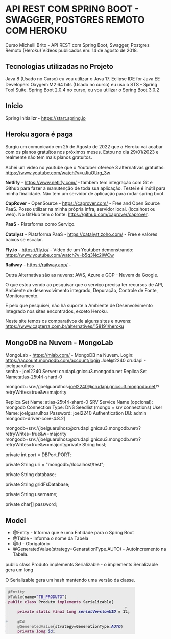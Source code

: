 # API REST COM SPRING BOOT - SWAGGER, POSTGRES REMOTO COM HEROKU

Curso Michelli Brito - API REST com Spring Boot, Swagger, Postgres Remoto (Heroku)
Vídeos publicados em: 14 de agosto de 2018.

## Tecnologias utilizadas no Projeto

Java 8 (Usado no Curso) eu vou utilizar o Java 17.
Eclipse IDE for Java EE Developers Oxygem M2 64 bits (Usado no curso) eu uso o STS - Spring Tool Suite.
Spring Boot 2.0.4 no curso, eu vou utilizar o Spring Boot 3.0.2

## Início

Spring Initializr - https://start.spring.io

## Heroku agora é paga

Surgiu um comunicado em 25 de Agosto de 2022 que a Heroku vai acabar com os planos gratuítos nos próximos meses. 
Estou no dia 29/01/2023 e realmente não tem mais planos gratuítos.

Achei um vídeo no youtube que o Youtuber oferece 3 alternativas gratuítas: https://www.youtube.com/watch?v=uJiuOUrg_3w


**Netlify** - https://www.netlify.com/ - também tem integração com Git e Github para fazer a manutenção de toda sua aplicação.
Testei e é inútil para minha finalidade. Não tem um servidor de aplicação para rodar spring boot.

**CapRover** - OpenSource - https://caprover.com/ - Free and Open Source PaaS. Posso utilizar na minha própria infra, servidor local. (localhost ou web).
No GitHub tem o fonte: https://github.com/caprover/caprover.

**PaaS** - Plataforma como Serviço.

**Catalyst** - Plataforma PaaS - https://catalyst.zoho.com/ - Free e valores baixos se escalar.

**Fly.io** - https://fly.io/ -
Vídeo de um Youtuber demonstrando: https://www.youtube.com/watch?v=b5q3Nc2iWCw

**Railway** - https://railway.app/ -

Outra Alternativa são as nuvens: AWS, Azure e GCP - Nuvem da Google.

O que estou vendo ao pesquisar que o serviço precisa ter recursos de API, Ambiente de desenvolvimento integrado, Depuração, Controle de Fonte, Monitoramento.

E pelo que pesquisei, não há suporte a Ambiente de Desenvolvimento Integrado nos sites encontrados, exceto Heroku.

Neste site temos os comparativos de alguns sites e nuvens: https://www.capterra.com.br/alternatives/158191/heroku

## MongoDB na Nuvem - MongoLab

MongoLab - https://mlab.com/ - MongoDB na Nuvem.
Login: https://account.mongodb.com/account/login
Joel@2240
crudapi - joelguarulhos  
senha - joel2240
Server: crudapi.gnicsu3.mongodb.net
Replica Set Name:atlas-25t4rl-shard-0

mongodb+srv://joelguarulhos:joel2240@crudapi.gnicsu3.mongodb.net/?retryWrites=true&w=majority


Replica Set Name: atlas-25t4rl-shard-0
SRV Service Name (opcional): mongodb
Connection Type: DNS Seedlist (mongo = srv connections)
User Name: joelguarulhos
Password: joel2240
Authentication DB: admin
mongodb-driver-core-4.8.2]

mongodb+srv://joelguarulhos:<password>@crudapi.gnicsu3.mongodb.net/?retryWrites=true&w=majority
mongodb+srv://joelguarulhos:<password>@crudapi.gnicsu3.mongodb.net/?retryWrites=true&w=majorityprivate String host;

private int port = DBPort.PORT;

private String uri = "mongodb://localhost/test";

private String database;

private String gridFsDatabase;

private String username;

private char[] password;

## Model

* @Entity - Informa que é uma Entidade para o Spring Boot
* @Table - Informa o nome da Tabela
* @Id - Obrigatório
* @GeneratedValue(strategy=GenarationType.AUTO) - AutoIncremento na Tabela.

public class Produto implements Serializable - o implements Serializable gera um long

O Serializable gera um hash mantendo uma versão da classe.

![Serializable](/Imagens/serializable.jpg "Serializable")

















